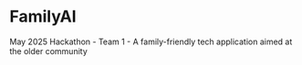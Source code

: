 # FamilyAI
May 2025 Hackathon - Team 1 - A family-friendly tech application aimed at the older community
